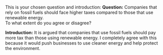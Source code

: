 This is your chosen question and introduction: 
**Question:** Companies that rely on fossil fuels should face higher taxes compared to those that use renewable energy.  
To what extent do you agree or disagree?  

**Introduction:** It is argued that companies that use fossil fuels should pay more tax than those using renewable energy. I completely agree with this because it would push businesses to use cleaner energy and help protect the environment. 